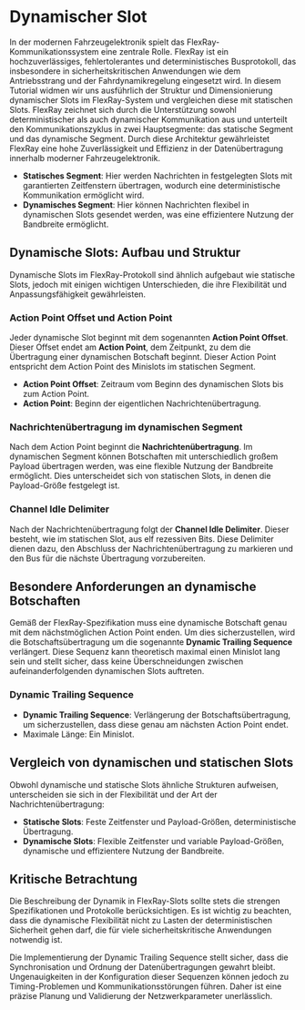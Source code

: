 
# Dynamischer Slot

In der modernen Fahrzeugelektronik spielt das FlexRay-Kommunikationssystem eine zentrale Rolle. FlexRay ist ein hochzuverlässiges, fehlertolerantes und deterministisches Busprotokoll, das insbesondere in sicherheitskritischen Anwendungen wie dem Antriebsstrang und der Fahrdynamikregelung eingesetzt wird. In diesem Tutorial widmen wir uns ausführlich der Struktur und Dimensionierung dynamischer Slots im FlexRay-System und vergleichen diese mit statischen Slots. FlexRay zeichnet sich durch die Unterstützung sowohl deterministischer als auch dynamischer Kommunikation aus und unterteilt den Kommunikationszyklus in zwei Hauptsegmente: das statische Segment und das dynamische Segment. Durch diese Architektur gewährleistet FlexRay eine hohe Zuverlässigkeit und Effizienz in der Datenübertragung innerhalb moderner Fahrzeugelektronik.

- **Statisches Segment**: Hier werden Nachrichten in festgelegten Slots mit garantierten Zeitfenstern übertragen, wodurch eine deterministische Kommunikation ermöglicht wird.
- **Dynamisches Segment**: Hier können Nachrichten flexibel in dynamischen Slots gesendet werden, was eine effizientere Nutzung der Bandbreite ermöglicht.

## Dynamische Slots: Aufbau und Struktur

Dynamische Slots im FlexRay-Protokoll sind ähnlich aufgebaut wie statische Slots, jedoch mit einigen wichtigen Unterschieden, die ihre Flexibilität und Anpassungsfähigkeit gewährleisten.

### Action Point Offset und Action Point

Jeder dynamische Slot beginnt mit dem sogenannten **Action Point Offset**. Dieser Offset endet am **Action Point**, dem Zeitpunkt, zu dem die Übertragung einer dynamischen Botschaft beginnt. Dieser Action Point entspricht dem Action Point des Minislots im statischen Segment.

- **Action Point Offset**: Zeitraum vom Beginn des dynamischen Slots bis zum Action Point.
- **Action Point**: Beginn der eigentlichen Nachrichtenübertragung.

### Nachrichtenübertragung im dynamischen Segment

Nach dem Action Point beginnt die **Nachrichtenübertragung**. Im dynamischen Segment können Botschaften mit unterschiedlich großem Payload übertragen werden, was eine flexible Nutzung der Bandbreite ermöglicht. Dies unterscheidet sich von statischen Slots, in denen die Payload-Größe festgelegt ist.

### Channel Idle Delimiter

Nach der Nachrichtenübertragung folgt der **Channel Idle Delimiter**. Dieser besteht, wie im statischen Slot, aus elf rezessiven Bits. Diese Delimiter dienen dazu, den Abschluss der Nachrichtenübertragung zu markieren und den Bus für die nächste Übertragung vorzubereiten.

## Besondere Anforderungen an dynamische Botschaften

Gemäß der FlexRay-Spezifikation muss eine dynamische Botschaft genau mit dem nächstmöglichen Action Point enden. Um dies sicherzustellen, wird die Botschaftsübertragung um die sogenannte **Dynamic Trailing Sequence** verlängert. Diese Sequenz kann theoretisch maximal einen Minislot lang sein und stellt sicher, dass keine Überschneidungen zwischen aufeinanderfolgenden dynamischen Slots auftreten.

### Dynamic Trailing Sequence

- **Dynamic Trailing Sequence**: Verlängerung der Botschaftsübertragung, um sicherzustellen, dass diese genau am nächsten Action Point endet.
- Maximale Länge: Ein Minislot.

## Vergleich von dynamischen und statischen Slots

Obwohl dynamische und statische Slots ähnliche Strukturen aufweisen, unterscheiden sie sich in der Flexibilität und der Art der Nachrichtenübertragung:

- **Statische Slots**: Feste Zeitfenster und Payload-Größen, deterministische Übertragung.
- **Dynamische Slots**: Flexible Zeitfenster und variable Payload-Größen, dynamische und effizientere Nutzung der Bandbreite.

## Kritische Betrachtung

Die Beschreibung der Dynamik in FlexRay-Slots sollte stets die strengen Spezifikationen und Protokolle berücksichtigen. Es ist wichtig zu beachten, dass die dynamische Flexibilität nicht zu Lasten der deterministischen Sicherheit gehen darf, die für viele sicherheitskritische Anwendungen notwendig ist.

Die Implementierung der Dynamic Trailing Sequence stellt sicher, dass die Synchronisation und Ordnung der Datenübertragungen gewahrt bleibt. Ungenauigkeiten in der Konfiguration dieser Sequenzen können jedoch zu Timing-Problemen und Kommunikationsstörungen führen. Daher ist eine präzise Planung und Validierung der Netzwerkparameter unerlässlich.
